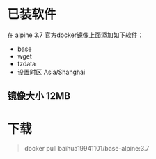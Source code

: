 # 已装软件
在 alpine 3.7 官方docker镜像上面添加如下软件：
-	base
-	wget
-	tzdata
-	设置时区 Asia/Shanghai

## 镜像大小 12MB

# 下载
> docker pull baihua19941101/base-alpine:3.7


